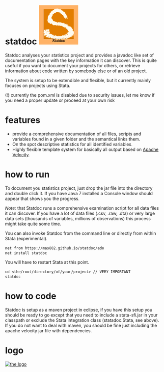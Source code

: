 statdoc <img src="https://raw.githubusercontent.com/mas802/statdoc/master/res/logo/logo_512.png" width="128" />  
=======

Statdoc analyses your statistics project and provides a javadoc like set of documentation pages with the key information it can discover. This is quite  useful if you want to document your projects for others, or retrieve information about code written by somebody else or of an old project. 

The system is setup to be extendible and flexible, but it currently mainly
focuses on projects using Stata. 

(!) currently the pom.xml is disabled due to security issues, let me know if you need a proper update or proceed at your own risk

features
========

- provide a comprehensive documentation of all files, scripts and variables 
found in a given folder and the semantical links them.
- On the spot descriptive statistics for all identified variables.
- Highly flexible template system for basically all output based on
[Apache Velocity](http://velocity.apache.org/).

how to run
==========

To document you statistics project, just drop the jar file into the directory
and double click it. If you have Java 7 installed a Console window should appear 
that shows you the progress.

*Note:* that Statdoc runs a comprehensive examination script for all data files it
can discover. If you have a lot of data files (.csv, .raw, .dta) or very large
data sets (thousands of variables, millions of observations) this process might
take quite some time.

You can also invoke Statdoc from the command line or directly from within Stata
(experimental). 

```
net from https://mas802.github.io/statdoc/ado
net install statdoc
```

You will have to restart Stata at this point.

```
cd <the/root/directory/of/your/project> // VERY IMPORTANT
statdoc
```

how to code
===========

Statdoc is setup as a maven project in eclipse, if you have this setup you 
should be ready to go except that you need to include a stata-sfi.jar in your 
classpath or exclude the Stata integration class (statadoc.Stata, see above).
If you do not want to deal with maven, you should be fine just including 
the apache velocity jar file with dependencies.

logo
====

[![the logo](http://img.youtube.com/vi/6a-nS9UOzo4/0.jpg)](http://www.youtube.com/watch?v=6a-nS9UOzo4)
